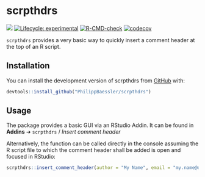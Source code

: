 # scrpthdrs

<!-- badges: start -->

[![](https://img.shields.io/badge/devel%20version-0.1.0-blue.svg)](https://github.com/scrpthdrs) [![Lifecycle: experimental](https://img.shields.io/badge/lifecycle-experimental-orange.svg)](https://lifecycle.r-lib.org/articles/stages.html#experimental) [![R-CMD-check](https://github.com/PhilippBaessler/scrpthdrs/actions/workflows/R-CMD-check.yaml/badge.svg)](https://github.com/PhilippBaessler/scrpthdrs/actions/workflows/R-CMD-check.yaml) [![codecov](https://codecov.io/gh/PhilippBaessler/scrpthdrs/graph/badge.svg?token=LK9VE1QU63)](https://codecov.io/gh/PhilippBaessler/scrpthdrs)

<!-- badges: end -->

`scrpthdrs` provides a very basic way to quickly insert a comment header at the top of an R script.

## Installation

You can install the development version of scrpthdrs from [GitHub](https://github.com/) with:

``` r
devtools::install_github("PhilippBaessler/scrpthdrs")
```

## Usage

The package provides a basic GUI via an RStudio Addin. It can be found in **Addins** ➔ `scrpthdrs` / *Insert comment header*

Alternatively, the function can be called directly in the console assuming the R script file to which the comment header shall be added is open and focused in RStudio:

``` r
scrpthdrs::insert_comment_header(author = "My Name", email = "my.name@domain.com")
```
